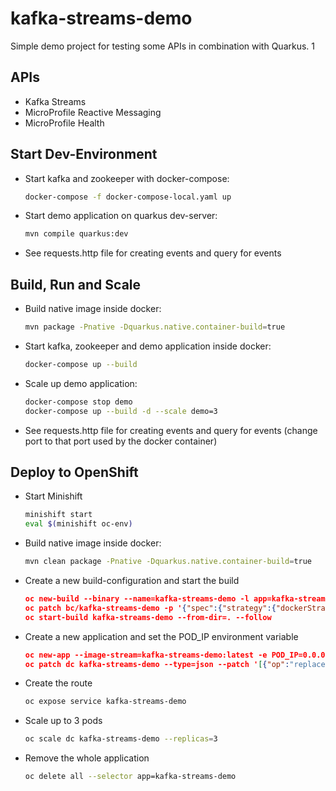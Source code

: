 # kafka-streams-demo

Simple demo project for testing some APIs in combination with Quarkus.
1

## APIs

- Kafka Streams
- MicroProfile Reactive Messaging
- MicroProfile Health

## Start Dev-Environment

- Start kafka and zookeeper with docker-compose:

    ```bash
    docker-compose -f docker-compose-local.yaml up
    ```

- Start demo application on quarkus dev-server:

    ```bash
    mvn compile quarkus:dev
    ```

- See requests.http file for creating events and query for events

## Build, Run and Scale

- Build native image inside docker:

    ```bash
    mvn package -Pnative -Dquarkus.native.container-build=true
    ```

- Start kafka, zookeeper and demo application inside docker:

    ```bash
    docker-compose up --build
    ```

- Scale up demo application: 

    ```bash
    docker-compose stop demo
    docker-compose up --build -d --scale demo=3
    ```

- See requests.http file for creating events and query for events (change port to that port used by the docker container)

## Deploy to OpenShift

- Start Minishift

    ```bash
    minishift start
    eval $(minishift oc-env)
    ```

- Build native image inside docker:

    ```bash
    mvn clean package -Pnative -Dquarkus.native.container-build=true
    ```

- Create a new build-configuration and start the build 

    ```json
    oc new-build --binary --name=kafka-streams-demo -l app=kafka-streams-demo
    oc patch bc/kafka-streams-demo -p '{"spec":{"strategy":{"dockerStrategy":{"dockerfilePath":"src/main/docker/Dockerfile.native"}}}}'
    oc start-build kafka-streams-demo --from-dir=. --follow
    ```

- Create a new application and set the POD_IP environment variable

    ```json
    oc new-app --image-stream=kafka-streams-demo:latest -e POD_IP=0.0.0.0
    oc patch dc kafka-streams-demo --type=json --patch '[{"op":"replace","path":"/spec/template/spec/containers/0/env/0","value":{"name":"POD_IP","valueFrom":{"fieldRef":{"apiVersion":"v1","fieldPath":"status.podIP"}}}}]'
    ```

- Create the route

    ```bash
    oc expose service kafka-streams-demo
    ````

- Scale up to 3 pods

    ```bash
    oc scale dc kafka-streams-demo --replicas=3
    ```

- Remove the whole application

    ```bash
    oc delete all --selector app=kafka-streams-demo
    ```

